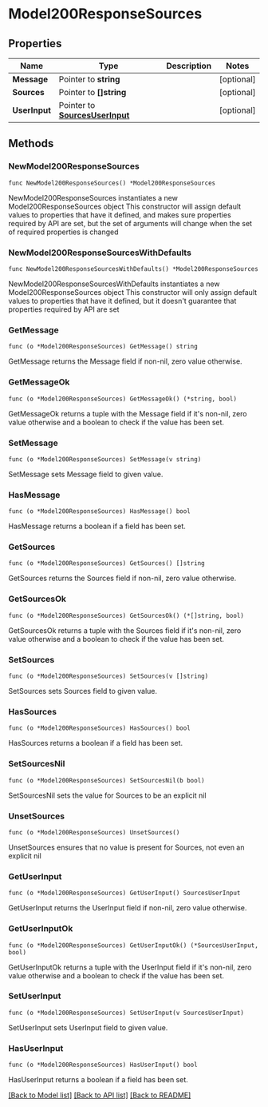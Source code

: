 # Model200ResponseSources

## Properties

Name | Type | Description | Notes
------------ | ------------- | ------------- | -------------
**Message** | Pointer to **string** |  | [optional] 
**Sources** | Pointer to **[]string** |  | [optional] 
**UserInput** | Pointer to [**SourcesUserInput**](SourcesUserInput.md) |  | [optional] 

## Methods

### NewModel200ResponseSources

`func NewModel200ResponseSources() *Model200ResponseSources`

NewModel200ResponseSources instantiates a new Model200ResponseSources object
This constructor will assign default values to properties that have it defined,
and makes sure properties required by API are set, but the set of arguments
will change when the set of required properties is changed

### NewModel200ResponseSourcesWithDefaults

`func NewModel200ResponseSourcesWithDefaults() *Model200ResponseSources`

NewModel200ResponseSourcesWithDefaults instantiates a new Model200ResponseSources object
This constructor will only assign default values to properties that have it defined,
but it doesn't guarantee that properties required by API are set

### GetMessage

`func (o *Model200ResponseSources) GetMessage() string`

GetMessage returns the Message field if non-nil, zero value otherwise.

### GetMessageOk

`func (o *Model200ResponseSources) GetMessageOk() (*string, bool)`

GetMessageOk returns a tuple with the Message field if it's non-nil, zero value otherwise
and a boolean to check if the value has been set.

### SetMessage

`func (o *Model200ResponseSources) SetMessage(v string)`

SetMessage sets Message field to given value.

### HasMessage

`func (o *Model200ResponseSources) HasMessage() bool`

HasMessage returns a boolean if a field has been set.

### GetSources

`func (o *Model200ResponseSources) GetSources() []string`

GetSources returns the Sources field if non-nil, zero value otherwise.

### GetSourcesOk

`func (o *Model200ResponseSources) GetSourcesOk() (*[]string, bool)`

GetSourcesOk returns a tuple with the Sources field if it's non-nil, zero value otherwise
and a boolean to check if the value has been set.

### SetSources

`func (o *Model200ResponseSources) SetSources(v []string)`

SetSources sets Sources field to given value.

### HasSources

`func (o *Model200ResponseSources) HasSources() bool`

HasSources returns a boolean if a field has been set.

### SetSourcesNil

`func (o *Model200ResponseSources) SetSourcesNil(b bool)`

 SetSourcesNil sets the value for Sources to be an explicit nil

### UnsetSources
`func (o *Model200ResponseSources) UnsetSources()`

UnsetSources ensures that no value is present for Sources, not even an explicit nil
### GetUserInput

`func (o *Model200ResponseSources) GetUserInput() SourcesUserInput`

GetUserInput returns the UserInput field if non-nil, zero value otherwise.

### GetUserInputOk

`func (o *Model200ResponseSources) GetUserInputOk() (*SourcesUserInput, bool)`

GetUserInputOk returns a tuple with the UserInput field if it's non-nil, zero value otherwise
and a boolean to check if the value has been set.

### SetUserInput

`func (o *Model200ResponseSources) SetUserInput(v SourcesUserInput)`

SetUserInput sets UserInput field to given value.

### HasUserInput

`func (o *Model200ResponseSources) HasUserInput() bool`

HasUserInput returns a boolean if a field has been set.


[[Back to Model list]](../README.md#documentation-for-models) [[Back to API list]](../README.md#documentation-for-api-endpoints) [[Back to README]](../README.md)


